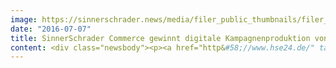 ```yaml
---
image: https://sinnerschrader.news/media/filer_public_thumbnails/filer_public/6e/97/6e9747df-78ea-441e-bdb5-fcc713b084ab/hse24_studio_judith_williams_commerceplus_teaser_de_720.jpg__480x288_q85_crop_subsampling-2_upscale.jpg
date: "2016-07-07"
title: SinnerSchrader Commerce gewinnt digitale Kampagnenproduktion von HSE24
content: <div class="newsbody"><p><a href="http&#58;//www.hse24.de/" target="_blank">hse24.de</a></p><p dir="ltr" id="docs-internal-guid-eccd8c30-c480-2435-3324-5cf181ec49e5">Hamburg/ München. SinnerSchrader Commerce sicherte sich in einem Pitch gegen drei Mitbewerber das digitale Maintenance- und Servicegeschäft des Omnichannel-Versandhändlers HSE24. Überzeugt hat die norddeutsche Agentur für Digitale Commerce mit einem passgenauen Content-Konzept und innovativen Designideen. Zudem kann SinnerSchrader Commerce auf langjährige Erfahrung im Maintenance-Geschäft für einen großen deutschen Reseller zurückgreifen.</p><p dir="ltr">SinnerSchrader Commerce realisiert mit einem zehnköpfigen Kernteam an den Standorten Hamburg und Prag monatlich rund 45 Digital-Kampagnen für alle HSE24 Themenbereiche. Dies umfasst die komplette Produktionskette von der Kampagnen-Konzeption über die Contentproduktion und –adaption bis hin zur Texterstellung und Qualitätssicherung. Zudem übernimmt die Agentur die kontinuierliche Strategieberatung und Weiterentwicklung des Shop Managements. Ziel der Zusammenarbeit ist es, die HSE24 Kunden kanalübergreifend zu informieren und zu inspirieren.</p><p dir="ltr"><strong>Michael Riegger, Abteilungsleiter Digital Creative bei HSE24&#58;</strong></p><p class="quote" dir="ltr"><em>“Als moderne Lifestyle-Marke setzen wir auf anspruchsvollen Content innerhalb einer ästhetischen Produktinszenierung, um unsere Kunden nachhaltig zu begeistern und eine intensive Bindung zu ihnen sicherzustellen. Das hat SinnerSchrader Commerce sehr gut verstanden und setzt dies mit jeder Kampagne immer wieder aufs Neue um."</em></p><p dir="ltr">HSE24 ist eine der führenden Adressen für modernes und multimediales Homeshopping. Der innovative Omnichannel-Versandhändler informiert mit seinen Sender-Marken HSE24, HSE24 Extra, HSE24 Trend und seinem Online-Shop über neueste Trends. Dabei vernetzt er konsequent die interaktiven Plattformen TV, Online und Mobile und bietet umfangreiche Anwendungen für Smartphone, SmartTV und Tablet. Rund um die Uhr präsentiert die Lifestyle-Marke HSE24 ihren Kunden ein emotionales Einkaufserlebnis. Das inspirierende Angebot umfasst jährlich mehr als 20.000 Produkte aus den Bereichen Mode, Schmuck, Kosmetik, Wohnen &amp; Ambiente.</p><h1 dir="ltr"></h1><h1 dir="ltr">Downloads</h1><p dir="ltr"><a href="https://commerce-plus.com/media/filer_public/32/e9/32e9d8f6-5fef-4dd7-a17d-c09a92e73e60/hse24_studio_judith_williams_1.jpg" target="_blank">HSE24 - Photo Studio Judith Williams </a></p><p dir="ltr"><a href="https://commerce-plus.com/media/filer_public/78/fd/78fdab0e-1e84-4300-a252-60feb739e8e1/hse24_digitalkampagne_1.jpg" target="_blank">HSE24 - Screenshot Digital Campaign1 - Easy Living</a></p><p dir="ltr"><a href="https://commerce-plus.com/media/filer_public/92/3e/923ec8bc-a370-4585-93cd-8b4430a3170e/hse24_digitalkampagne_2.jpg" target="_blank">HSE24 - Screenshot Digital Campaign2 - cosmetics</a></p><p dir="ltr"><a href="https://commerce-plus.com/media/filer_public/73/4c/734c0743-2d52-4cf8-8d49-221eda9493a0/hse24_digitalkampagne_3.jpg" target="_blank">HSE24 - Screenshot Digital Campaign3 - Fashion</a></p><p dir="ltr"><a href="https://commerce-plus.com/media/filer_public/d9/6d/d96d910e-9bbe-4305-af21-1dabbf0a64e5/hse24_digitalkampagne_4.jpg" target="_blank">HSE24 - Screenshot Digital Campaign4 - Jewel</a></p><p dir="ltr"><a href="https://commerce-plus.com/media/filer_public/64/5e/645efcbb-a38e-482b-ab1c-6b2e17a0b2c1/hse24_digitalkampagne_5.jpg" target="_blank">HSE24 - Screenshot Digital Campaign5 - Get the look</a></p></div>
---
```

